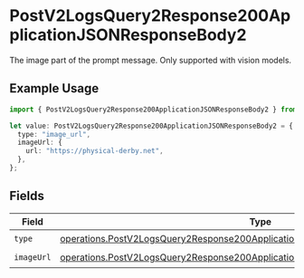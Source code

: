 # PostV2LogsQuery2Response200ApplicationJSONResponseBody2

The image part of the prompt message. Only supported with vision models.

## Example Usage

```typescript
import { PostV2LogsQuery2Response200ApplicationJSONResponseBody2 } from "orq-poc-typescript-multi-env-version/models/operations";

let value: PostV2LogsQuery2Response200ApplicationJSONResponseBody2 = {
  type: "image_url",
  imageUrl: {
    url: "https://physical-derby.net",
  },
};
```

## Fields

| Field                                                                                                                                                                                | Type                                                                                                                                                                                 | Required                                                                                                                                                                             | Description                                                                                                                                                                          |
| ------------------------------------------------------------------------------------------------------------------------------------------------------------------------------------ | ------------------------------------------------------------------------------------------------------------------------------------------------------------------------------------ | ------------------------------------------------------------------------------------------------------------------------------------------------------------------------------------ | ------------------------------------------------------------------------------------------------------------------------------------------------------------------------------------ |
| `type`                                                                                                                                                                               | [operations.PostV2LogsQuery2Response200ApplicationJSONResponseBodyItems2EvalsType](../../models/operations/postv2logsquery2response200applicationjsonresponsebodyitems2evalstype.md) | :heavy_check_mark:                                                                                                                                                                   | N/A                                                                                                                                                                                  |
| `imageUrl`                                                                                                                                                                           | [operations.PostV2LogsQuery2Response200ApplicationJSONResponseBodyImageUrl](../../models/operations/postv2logsquery2response200applicationjsonresponsebodyimageurl.md)               | :heavy_check_mark:                                                                                                                                                                   | N/A                                                                                                                                                                                  |